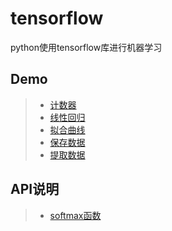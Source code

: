 # tensorflow
python使用tensorflow库进行机器学习

## Demo
> * [计数器](/src/examples/counter.py)
> * [线性回归](/src/examples/linear_regression.py)
> * [拟合曲线](/src/examples/simulate_curve.py)
> * [保存数据](/src/examples/save.py)
> * [提取数据](/src/examples/restore.py)

## API说明
> * [softmax函数](/src/instruction/softmax.py)

